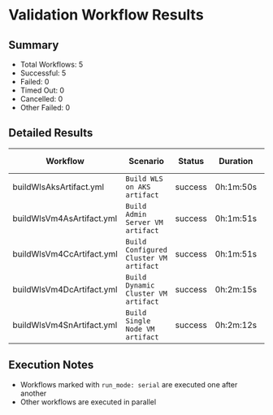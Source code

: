 # Validation Workflow Results

## Summary
- Total Workflows: 5
- Successful: 5
- Failed: 0
- Timed Out: 0
- Cancelled: 0
- Other Failed: 0

## Detailed Results

| Workflow | Scenario | Status | Duration | Run URL |
|----------|----------|---------|-----------|----------|
| buildWlsAksArtifact.yml | `Build WLS on AKS artifact` | success | 0h:1m:50s | [View Run](https://github.com/oracle/weblogic-azure/actions/runs/18862246828) |
| buildWlsVm4AsArtifact.yml | `Build Admin Server VM artifact` | success | 0h:1m:51s | [View Run](https://github.com/oracle/weblogic-azure/actions/runs/18862248637) |
| buildWlsVm4CcArtifact.yml | `Build Configured Cluster VM artifact` | success | 0h:1m:51s | [View Run](https://github.com/oracle/weblogic-azure/actions/runs/18862250585) |
| buildWlsVm4DcArtifact.yml | `Build Dynamic Cluster VM artifact` | success | 0h:2m:15s | [View Run](https://github.com/oracle/weblogic-azure/actions/runs/18862252366) |
| buildWlsVm4SnArtifact.yml | `Build Single Node VM artifact` | success | 0h:2m:12s | [View Run](https://github.com/oracle/weblogic-azure/actions/runs/18862254138) |


## Execution Notes
- Workflows marked with `run_mode: serial` are executed one after another
- Other workflows are executed in parallel
